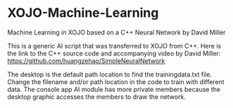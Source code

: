 # XOJO-Machine-Learning
Machine Learning in XOJO based on a C++ Neural Network by David Miller

This is a generic AI script that was transferred to XOJO from C++.  Here is the link to the C++ source code and accompanying video by David Miller:
https://github.com/huangzehao/SimpleNeuralNetwork

The desktop is the default path location to find the trainingdata.txt file.  Change the filename and/or path location in the code to train with different data.  The console app AI module has more private members because the desktop graphic accesses the members to draw the network.
